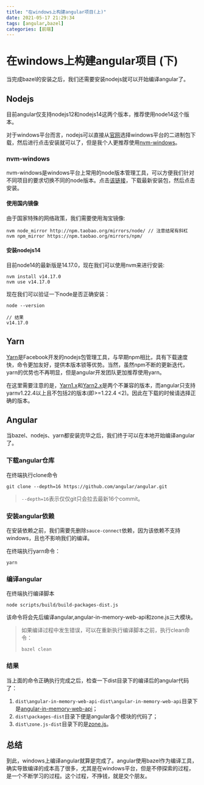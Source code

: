 ```yaml
---
title: "在windows上构建angular项目(上)"
date: 2021-05-17 21:29:34
tags: [angular,bazel]
categories: [前端]
---
```


# 在windows上构建angular项目 (下)

当完成bazel的安装之后，我们还需要安装nodejs就可以开始编译angular了。

## Nodejs

目前angular仅支持nodejs12和nodejs14这两个版本，推荐使用node14这个版本。

对于windows平台而言，nodejs可以直接从[官网](https://nodejs.org/en/)选择windows平台的二进制包下载，然后进行点击安装就可以了，但是我个人更推荐使用[nvm-windows](https://github.com/coreybutler/nvm-windows)。

### nvm-windows

nvm-windows是windows平台上常用的node版本管理工具，可以方便我们针对不同项目的要求切换不同的node版本。点击[该链接](https://github.com/coreybutler/nvm/releases)，下载最新安装包，然后点击安装。

#### 使用国内镜像

由于国家特殊的网络政策，我们需要使用淘宝镜像:

```
nvm node_mirror http://npm.taobao.org/mirrors/node/ // 注意结尾有斜杠
nvm npm_mirror https://npm.taobao.org/mirrors/npm/
```

#### 安装nodejs14

目前node14的最新版是14.17.0，现在我们可以使用nvm来进行安装:

```
nvm install v14.17.0
nvm use v14.17.0
```

现在我们可以验证一下node是否正确安装：

```
node --version

// 结果
v14.17.0
```

## Yarn

[Yarn](https://classic.yarnpkg.com/lang/en/)是Facebook开发的nodejs包管理工具，与早期npm相比，具有下载速度快，命令更加友好，提供本版本锁等优势。当然，虽然npm不断的更新迭代，yarn的优势也不再明显，但是angular开发团队更加推荐使用yarn。

在这里需要注意的是，[Yarn1.x](https://classic.yarnpkg.com/lang/en/)和[Yarn2.x](https://yarnpkg.com/)是两个不兼容的版本，而angular只支持yarnv1.22.4以上且不包括2的版本(即>=1.22.4 <2)。因此在下载的时候请选择正确的版本。

## Angular

当bazel、nodejs、yarn都安装完毕之后，我们终于可以在本地开始编译angular了。

### 下载angular仓库

在终端执行clone命令

```
git clone --depth=16 https://github.com/angular/angular.git
```

> `--depth=16`表示仅仅git只会拉去最新16个commit。

### 安装angular依赖

在安装依赖之前，我们需要先删除`sauce-connect`依赖，因为该依赖不支持windows，且也不影响我们的编译。

在终端执行yarn命令：

```
yarn
```

### 编译angular

在终端执行编译脚本

```
node scripts/build/build-packages-dist.js
```

该命令将会先后编译angular,angular-in-memory-web-api和zone.js三大模块。

> 如果编译过程中发生错误，可以在重新执行编译脚本之前，执行clean命令：
> ```
> bazel clean
> ```

### 结果

当上面的命令正确执行完成之后，检查一下dist目录下的编译后的angular代码了：

1. `dist\angular-in-memory-web-api-dist\angular-in-memory-web-api`目录下是[angular-in-memory-web-api](https://www.npmjs.com/package/angular-in-memory-web-api)；
2. `dist\packages-dist`目录下便是angular各个模块的代码了；
3. `dist\zone.js-dist`目录下的是[zone.js](https://www.npmjs.com/package/zone.js)。

## 总结

到此，windows上编译angular就算是完成了。angular使用bazel作为编译工具，确实导致编译的成本高了很多，尤其是在windows平台，但是不停探索的过程，是一个不断学习的过程。这个过程，不挣钱，就是交个朋友。
